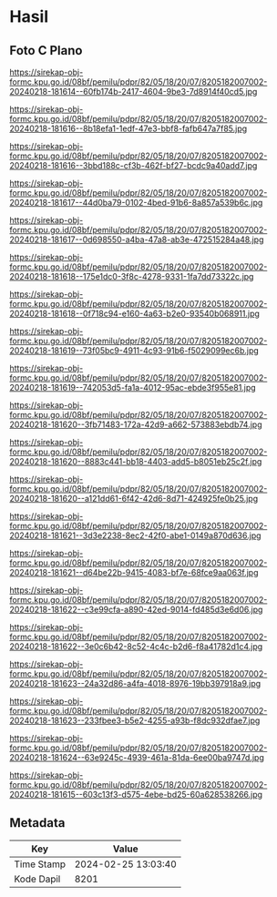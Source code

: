 # Hasil

## Foto C Plano

https://sirekap-obj-formc.kpu.go.id/08bf/pemilu/pdpr/82/05/18/20/07/8205182007002-20240218-181614--60fb174b-2417-4604-9be3-7d8914f40cd5.jpg

https://sirekap-obj-formc.kpu.go.id/08bf/pemilu/pdpr/82/05/18/20/07/8205182007002-20240218-181616--8b18efa1-1edf-47e3-bbf8-fafb647a7f85.jpg

https://sirekap-obj-formc.kpu.go.id/08bf/pemilu/pdpr/82/05/18/20/07/8205182007002-20240218-181616--3bbd188c-cf3b-462f-bf27-bcdc9a40add7.jpg

https://sirekap-obj-formc.kpu.go.id/08bf/pemilu/pdpr/82/05/18/20/07/8205182007002-20240218-181617--44d0ba79-0102-4bed-91b6-8a857a539b6c.jpg

https://sirekap-obj-formc.kpu.go.id/08bf/pemilu/pdpr/82/05/18/20/07/8205182007002-20240218-181617--0d698550-a4ba-47a8-ab3e-472515284a48.jpg

https://sirekap-obj-formc.kpu.go.id/08bf/pemilu/pdpr/82/05/18/20/07/8205182007002-20240218-181618--175e1dc0-3f8c-4278-9331-1fa7dd73322c.jpg

https://sirekap-obj-formc.kpu.go.id/08bf/pemilu/pdpr/82/05/18/20/07/8205182007002-20240218-181618--0f718c94-e160-4a63-b2e0-93540b068911.jpg

https://sirekap-obj-formc.kpu.go.id/08bf/pemilu/pdpr/82/05/18/20/07/8205182007002-20240218-181619--73f05bc9-4911-4c93-91b6-f5029099ec6b.jpg

https://sirekap-obj-formc.kpu.go.id/08bf/pemilu/pdpr/82/05/18/20/07/8205182007002-20240218-181619--742053d5-fa1a-4012-95ac-ebde3f955e81.jpg

https://sirekap-obj-formc.kpu.go.id/08bf/pemilu/pdpr/82/05/18/20/07/8205182007002-20240218-181620--3fb71483-172a-42d9-a662-573883ebdb74.jpg

https://sirekap-obj-formc.kpu.go.id/08bf/pemilu/pdpr/82/05/18/20/07/8205182007002-20240218-181620--8883c441-bb18-4403-add5-b8051eb25c2f.jpg

https://sirekap-obj-formc.kpu.go.id/08bf/pemilu/pdpr/82/05/18/20/07/8205182007002-20240218-181620--a121dd61-6f42-42d6-8d71-424925fe0b25.jpg

https://sirekap-obj-formc.kpu.go.id/08bf/pemilu/pdpr/82/05/18/20/07/8205182007002-20240218-181621--3d3e2238-8ec2-42f0-abe1-0149a870d636.jpg

https://sirekap-obj-formc.kpu.go.id/08bf/pemilu/pdpr/82/05/18/20/07/8205182007002-20240218-181621--d64be22b-9415-4083-bf7e-68fce9aa063f.jpg

https://sirekap-obj-formc.kpu.go.id/08bf/pemilu/pdpr/82/05/18/20/07/8205182007002-20240218-181622--c3e99cfa-a890-42ed-9014-fd485d3e6d06.jpg

https://sirekap-obj-formc.kpu.go.id/08bf/pemilu/pdpr/82/05/18/20/07/8205182007002-20240218-181622--3e0c6b42-8c52-4c4c-b2d6-f8a41782d1c4.jpg

https://sirekap-obj-formc.kpu.go.id/08bf/pemilu/pdpr/82/05/18/20/07/8205182007002-20240218-181623--24a32d86-a4fa-4018-8976-19bb397918a9.jpg

https://sirekap-obj-formc.kpu.go.id/08bf/pemilu/pdpr/82/05/18/20/07/8205182007002-20240218-181623--233fbee3-b5e2-4255-a93b-f8dc932dfae7.jpg

https://sirekap-obj-formc.kpu.go.id/08bf/pemilu/pdpr/82/05/18/20/07/8205182007002-20240218-181624--63e9245c-4939-461a-81da-6ee00ba9747d.jpg

https://sirekap-obj-formc.kpu.go.id/08bf/pemilu/pdpr/82/05/18/20/07/8205182007002-20240218-181615--603c13f3-d575-4ebe-bd25-60a628538266.jpg


## Metadata

| Key        | Value               |
| ---------- | ------------------- |
| Time Stamp | 2024-02-25 13:03:40 |
| Kode Dapil | 8201                |



